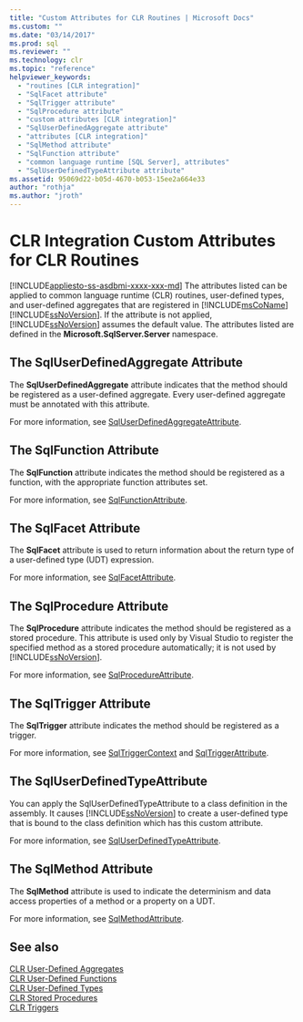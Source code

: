 ```yaml
---
title: "Custom Attributes for CLR Routines | Microsoft Docs"
ms.custom: ""
ms.date: "03/14/2017"
ms.prod: sql
ms.reviewer: ""
ms.technology: clr
ms.topic: "reference"
helpviewer_keywords: 
  - "routines [CLR integration]"
  - "SqlFacet attribute"
  - "SqlTrigger attribute"
  - "SqlProcedure attribute"
  - "custom attributes [CLR integration]"
  - "SqlUserDefinedAggregate attribute"
  - "attributes [CLR integration]"
  - "SqlMethod attribute"
  - "SqlFunction attribute"
  - "common language runtime [SQL Server], attributes"
  - "SqlUserDefinedTypeAttribute attribute"
ms.assetid: 95069d22-b05d-4670-b053-15ee2a664e33
author: "rothja"
ms.author: "jroth"
---
```

# CLR Integration Custom Attributes for CLR Routines
[!INCLUDE[appliesto-ss-asdbmi-xxxx-xxx-md](../../../includes/appliesto-ss-asdbmi-xxxx-xxx-md.md)]
  The attributes listed can be applied to common language runtime (CLR) routines, user-defined types, and user-defined aggregates that are registered in [!INCLUDE[msCoName](../../../includes/msconame-md.md)] [!INCLUDE[ssNoVersion](../../../includes/ssnoversion-md.md)]. If the attribute is not applied, [!INCLUDE[ssNoVersion](../../../includes/ssnoversion-md.md)] assumes the default value. The attributes listed are defined in the **Microsoft.SqlServer.Server** namespace.  
  
## The SqlUserDefinedAggregate Attribute  
 The **SqlUserDefinedAggregate** attribute indicates that the method should be registered as a user-defined aggregate. Every user-defined aggregate must be annotated with this attribute.  
  
 For more information, see [SqlUserDefinedAggregateAttribute](https://go.microsoft.com/fwlink/?LinkId=124626).  
  
## The SqlFunction Attribute  
 The **SqlFunction** attribute indicates the method should be registered as a function, with the appropriate function attributes set.  
  
 For more information, see [SqlFunctionAttribute](https://go.microsoft.com/fwlink/?LinkId=128019).  
  
## The SqlFacet Attribute  
 The **SqlFacet** attribute is used to return information about the return type of a user-defined type (UDT) expression.  
  
 For more information, see [SqlFacetAttribute](https://go.microsoft.com/fwlink/?LinkId=128020).  
  
## The SqlProcedure Attribute  
 The **SqlProcedure** attribute indicates the method should be registered as a stored procedure. This attribute is used only by Visual Studio to register the specified method as a stored procedure automatically; it is not used by [!INCLUDE[ssNoVersion](../../../includes/ssnoversion-md.md)].  
  
 For more information, see [SqlProcedureAttribute](https://go.microsoft.com/fwlink/?LinkId=128021).  
  
## The SqlTrigger Attribute  
 The **SqlTrigger** attribute indicates the method should be registered as a trigger.  
  
 For more information, see [SqlTriggerContext](https://go.microsoft.com/fwlink/?LinkId=128022) and [SqlTriggerAttribute](https://go.microsoft.com/fwlink/?LinkId=203898).  
  
## The SqlUserDefinedTypeAttribute  
 You can apply the SqlUserDefinedTypeAttribute to a class definition in the assembly. It causes [!INCLUDE[ssNoVersion](../../../includes/ssnoversion-md.md)] to create a user-defined type that is bound to the class definition which has this custom attribute.  
  
 For more information, see [SqlUserDefinedTypeAttribute](https://go.microsoft.com/fwlink/?LinkId=128024).  
  
## The SqlMethod Attribute  
 The **SqlMethod** attribute is used to indicate the determinism and data access properties of a method or a property on a UDT.  
  
 For more information, see [SqlMethodAttribute](https://go.microsoft.com/fwlink/?LinkId=128025).  
  
## See also  
 [CLR User-Defined Aggregates](../../../relational-databases/clr-integration-database-objects-user-defined-functions/clr-user-defined-aggregates.md)   
 [CLR User-Defined Functions](../../../relational-databases/clr-integration-database-objects-user-defined-functions/clr-user-defined-functions.md)   
 [CLR User-Defined Types](../../../relational-databases/clr-integration-database-objects-user-defined-types/clr-user-defined-types.md)   
 [CLR Stored Procedures](https://msdn.microsoft.com/library/bbdd51b2-a9b4-4916-ba6f-7957ac6c3f33)   
 [CLR Triggers](https://msdn.microsoft.com/library/302a4e4a-3172-42b6-9cc0-4a971ab49c1c)  
  
  

